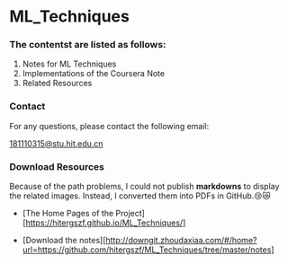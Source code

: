# ML_Techniques
### The contentst are listed as follows:

1. Notes for ML Techniques
2. Implementations of the Coursera Note
3. Related Resources



### Contact

For any questions, please contact the following email:

181110315@stu.hit.edu.cn



### Download Resources

Because of the path problems, I could not publish **markdowns** to display the related images. Instead, I converted them into PDFs in GitHub​.:cry::crying_cat_face:

- [The Home Pages of the Project][https://hitergszf.github.io/ML_Techniques/]

- [Download the notes][http://downgit.zhoudaxiaa.com/#/home?url=https://github.com/hitergszf/ML_Techniques/tree/master/notes]

